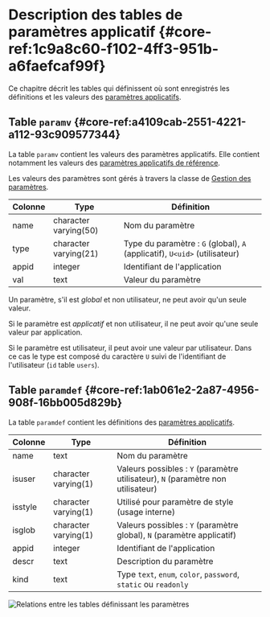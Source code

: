 # Description des tables de paramètres applicatif {#core-ref:1c9a8c60-f102-4ff3-951b-a6faefcaf99f}

Ce chapitre décrit les tables qui définissent où sont enregistrés les
définitions et les valeurs des [paramètres applicatifs][paramapp].



## Table `paramv` {#core-ref:a4109cab-2551-4221-a112-93c909577344}

La table `paramv` contient les valeurs des paramètres applicatifs. Elle contient
notamment les valeurs des [paramètres applicatifs de référence][paramref].

Les valeurs des paramètres sont gérés à travers la classe de [Gestion des
paramètres][parammgr].


| Colonne |          Type         |                                    Définition                              |
| ------- | --------------------- | -------------------------------------------------------------------------- |
| name    | character varying(50) | Nom du paramètre                                                           |
| type    | character varying(21) | Type du paramètre : `G` (global), `A` (applicatif), `U<uid>` (utilisateur) |
| appid   | integer               | Identifiant de l'application                                               |
| val     | text                  | Valeur du paramètre                                                        |

Un paramètre, s'il est _global_ et non utilisateur, ne peut avoir qu'un seule
valeur.

Si le paramètre est _applicatif_ et non utilisateur, il ne peut avoir qu'une
seule valeur par application.

Si le paramètre est utilisateur, il peut avoir une valeur par utilisateur.
Dans ce cas le type est composé du caractère `U` suivi de l'identifiant de
l'utilisateur (`id` table `users`).




## Table `paramdef` {#core-ref:1ab061e2-2a87-4956-908f-16bb005d829b}

La table `paramdef` contient les définitions des [paramètres
applicatifs][paramapp].

| Colonne |         Type         |                                    Définition                                    |
| ------- | -------------------- | -------------------------------------------------------------------------------- |
| name    | text                 | Nom du paramètre                                                                 |
| isuser  | character varying(1) | Valeurs possibles : `Y` (paramètre utilisateur), `N` (paramètre non utilisateur) |
| isstyle | character varying(1) | Utilisé pour paramètre de style (usage interne)                                  |
| isglob  | character varying(1) | Valeurs possibles : `Y` (paramètre global), `N` (paramètre applicatif)           |
| appid   | integer              | Identifiant de l'application                                                     |
| descr   | text                 | Description du paramètre                                                         |
| kind    | text                 | Type `text`, `enum`, `color`, `password`, `static` ou  `readonly`                |



![ Relations entre les tables définissant les paramètres ](advanced/dbparam.png)

<!-- links -->
[appact]:           #core-ref:b26f57fe-4d75-4d5f-a50e-129028b379ed "Applications et action"
[paramapp]:         #core-ref:c3d9cb18-16d0-435a-b8c2-5fa6ac06c522 "Les paramètres applicatifs"
[paramref]:         #core-ref:ec3701e6-fec8-45d9-afde-be61331d618b "Paramètres applicatifs de référence"
[parammgr]:         #core-ref:04dc3915-84db-4e2c-bb64-8dcc0ab26d0b "Parameter Manager"